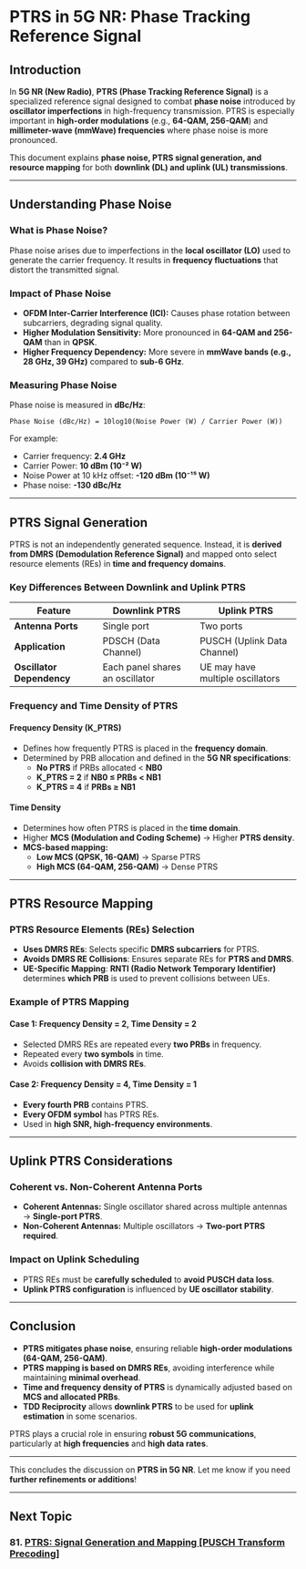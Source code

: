 # PTRS in 5G NR: Phase Tracking Reference Signal

## Introduction

In **5G NR (New Radio)**, **PTRS (Phase Tracking Reference Signal)** is a specialized reference signal designed to combat **phase noise** introduced by **oscillator imperfections** in high-frequency transmission. PTRS is especially important in **high-order modulations** (e.g., **64-QAM, 256-QAM**) and **millimeter-wave (mmWave) frequencies** where phase noise is more pronounced.

This document explains **phase noise, PTRS signal generation, and resource mapping** for both **downlink (DL) and uplink (UL) transmissions**.

---

## Understanding Phase Noise

### What is Phase Noise?
Phase noise arises due to imperfections in the **local oscillator (LO)** used to generate the carrier frequency. It results in **frequency fluctuations** that distort the transmitted signal.

### Impact of Phase Noise
- **OFDM Inter-Carrier Interference (ICI):** Causes phase rotation between subcarriers, degrading signal quality.
- **Higher Modulation Sensitivity:** More pronounced in **64-QAM and 256-QAM** than in **QPSK**.
- **Higher Frequency Dependency:** More severe in **mmWave bands (e.g., 28 GHz, 39 GHz)** compared to **sub-6 GHz**.

### Measuring Phase Noise
Phase noise is measured in **dBc/Hz**:
```
Phase Noise (dBc/Hz) = 10log10(Noise Power (W) / Carrier Power (W))
```

For example:
- Carrier frequency: **2.4 GHz**
- Carrier Power: **10 dBm (10⁻² W)**
- Noise Power at 10 kHz offset: **-120 dBm (10⁻¹⁵ W)**
- Phase noise: **-130 dBc/Hz**

---

## PTRS Signal Generation

PTRS is not an independently generated sequence. Instead, it is **derived from DMRS (Demodulation Reference Signal)** and mapped onto select resource elements (REs) in **time and frequency domains**.

### Key Differences Between Downlink and Uplink PTRS
| Feature | Downlink PTRS | Uplink PTRS |
|---------|--------------|-------------|
| **Antenna Ports** | Single port | Two ports |
| **Application** | PDSCH (Data Channel) | PUSCH (Uplink Data Channel) |
| **Oscillator Dependency** | Each panel shares an oscillator | UE may have multiple oscillators |

### Frequency and Time Density of PTRS
#### **Frequency Density (K_PTRS)**
- Defines how frequently PTRS is placed in the **frequency domain**.
- Determined by PRB allocation and defined in the **5G NR specifications**:
  - **No PTRS** if PRBs allocated < **NB0**
  - **K_PTRS = 2** if **NB0 ≤ PRBs < NB1**
  - **K_PTRS = 4** if **PRBs ≥ NB1**

#### **Time Density**
- Determines how often PTRS is placed in the **time domain**.
- Higher **MCS (Modulation and Coding Scheme)** → Higher **PTRS density**.
- **MCS-based mapping:**
  - **Low MCS (QPSK, 16-QAM)** → Sparse PTRS
  - **High MCS (64-QAM, 256-QAM)** → Dense PTRS

---

## PTRS Resource Mapping

### PTRS Resource Elements (REs) Selection
- **Uses DMRS REs**: Selects specific **DMRS subcarriers** for PTRS.
- **Avoids DMRS RE Collisions**: Ensures separate REs for **PTRS and DMRS**.
- **UE-Specific Mapping**: **RNTI (Radio Network Temporary Identifier)** determines **which PRB** is used to prevent collisions between UEs.

### Example of PTRS Mapping
#### **Case 1: Frequency Density = 2, Time Density = 2**
- Selected DMRS REs are repeated every **two PRBs** in frequency.
- Repeated every **two symbols** in time.
- Avoids **collision with DMRS REs**.

#### **Case 2: Frequency Density = 4, Time Density = 1**
- **Every fourth PRB** contains PTRS.
- **Every OFDM symbol** has PTRS REs.
- Used in **high SNR, high-frequency environments**.

---

## Uplink PTRS Considerations

### **Coherent vs. Non-Coherent Antenna Ports**
- **Coherent Antennas:** Single oscillator shared across multiple antennas → **Single-port PTRS**.
- **Non-Coherent Antennas:** Multiple oscillators → **Two-port PTRS required**.

### **Impact on Uplink Scheduling**
- PTRS REs must be **carefully scheduled** to **avoid PUSCH data loss**.
- **Uplink PTRS configuration** is influenced by **UE oscillator stability**.

---

## Conclusion

- **PTRS mitigates phase noise**, ensuring reliable **high-order modulations (64-QAM, 256-QAM)**.
- **PTRS mapping is based on DMRS REs**, avoiding interference while maintaining **minimal overhead**.
- **Time and frequency density of PTRS** is dynamically adjusted based on **MCS and allocated PRBs**.
- **TDD Reciprocity** allows **downlink PTRS** to be used for **uplink estimation** in some scenarios.

PTRS plays a crucial role in ensuring **robust 5G communications**, particularly at **high frequencies** and **high data rates**.

---

This concludes the discussion on **PTRS in 5G NR**. Let me know if you need **further refinements or additions**!


---
## Next Topic
### 81. [PTRS: Signal Generation and Mapping [PUSCH Transform Precoding]](Signal_Generation_and_Mapping_PUSCH_Transform_Precoding.md)  
